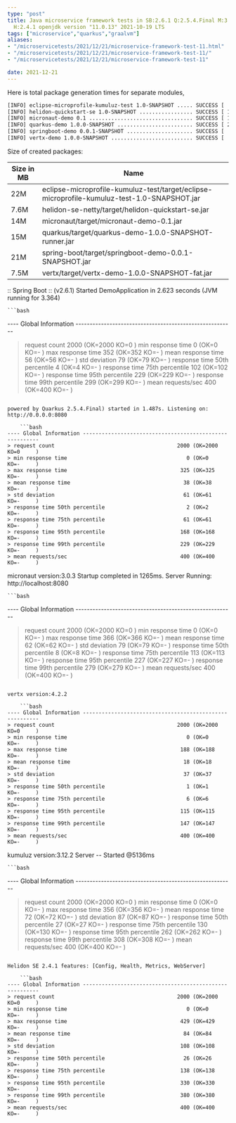 ```yaml
---
type: "post"
title: Java microservice framework tests in SB:2.6.1 Q:2.5.4.Final M:3.2.3 V:4.2.2
  H:2.4.1 openjdk version "11.0.13" 2021-10-19 LTS
tags: ["microservice","quarkus","graalvm"]
aliases:
- "/microservicetests/2021/12/21/microservice-framework-test-11.html"
- "/microservicetests/2021/12/21/microservice-framework-test-11/"
- "/microservicetests/2021/12/21/microservice-framework-test-11"

date: 2021-12-21
---
```

 
Here is total package generation times for separate modules,
```bash
[INFO] eclipse-microprofile-kumuluz-test 1.0-SNAPSHOT ..... SUCCESS [  6.777 s]
[INFO] helidon-quickstart-se 1.0-SNAPSHOT ................. SUCCESS [ 13.773 s]
[INFO] micronaut-demo 0.1 ................................. SUCCESS [ 10.265 s]
[INFO] quarkus-demo 1.0.0-SNAPSHOT ........................ SUCCESS [ 22.175 s]
[INFO] springboot-demo 0.0.1-SNAPSHOT ..................... SUCCESS [  0.701 s]
[INFO] vertx-demo 1.0.0-SNAPSHOT .......................... SUCCESS [  5.268 s]
```
Size of created packages:

| Size in MB |  Name |
|------------|-------|
| 22M | eclipse-microprofile-kumuluz-test/target/eclipse-microprofile-kumuluz-test-1.0-SNAPSHOT.jar |
| 7.6M | helidon-se-netty/target/helidon-quickstart-se.jar |
| 14M | micronaut/target/micronaut-demo-0.1.jar |
| 15M | quarkus/target/quarkus-demo-1.0.0-SNAPSHOT-runner.jar |
| 21M | spring-boot/target/springboot-demo-0.0.1-SNAPSHOT.jar |
| 7.5M | vertx/target/vertx-demo-1.0.0-SNAPSHOT-fat.jar |


:: Spring Boot :: (v2.6.1) Started DemoApplication in 2.623 seconds (JVM running for 3.364)

    ```bash
---- Global Information --------------------------------------------------------
> request count                                       2000 (OK=2000   KO=0     )
> min response time                                      0 (OK=0      KO=-     )
> max response time                                    352 (OK=352    KO=-     )
> mean response time                                    56 (OK=56     KO=-     )
> std deviation                                         79 (OK=79     KO=-     )
> response time 50th percentile                          4 (OK=4      KO=-     )
> response time 75th percentile                        102 (OK=102    KO=-     )
> response time 95th percentile                        229 (OK=229    KO=-     )
> response time 99th percentile                        299 (OK=299    KO=-     )
> mean requests/sec                                    400 (OK=400    KO=-     )
```

powered by Quarkus 2.5.4.Final) started in 1.487s. Listening on: http://0.0.0.0:8080

    ```bash
---- Global Information --------------------------------------------------------
> request count                                       2000 (OK=2000   KO=0     )
> min response time                                      0 (OK=0      KO=-     )
> max response time                                    325 (OK=325    KO=-     )
> mean response time                                    38 (OK=38     KO=-     )
> std deviation                                         61 (OK=61     KO=-     )
> response time 50th percentile                          2 (OK=2      KO=-     )
> response time 75th percentile                         61 (OK=61     KO=-     )
> response time 95th percentile                        168 (OK=168    KO=-     )
> response time 99th percentile                        229 (OK=229    KO=-     )
> mean requests/sec                                    400 (OK=400    KO=-     )
```

micronaut version:3.0.3 Startup completed in 1265ms. Server Running: http://localhost:8080

    ```bash
---- Global Information --------------------------------------------------------
> request count                                       2000 (OK=2000   KO=0     )
> min response time                                      0 (OK=0      KO=-     )
> max response time                                    366 (OK=366    KO=-     )
> mean response time                                    62 (OK=62     KO=-     )
> std deviation                                         79 (OK=79     KO=-     )
> response time 50th percentile                          8 (OK=8      KO=-     )
> response time 75th percentile                        113 (OK=113    KO=-     )
> response time 95th percentile                        227 (OK=227    KO=-     )
> response time 99th percentile                        279 (OK=279    KO=-     )
> mean requests/sec                                    400 (OK=400    KO=-     )
```

vertx version:4.2.2

    ```bash
---- Global Information --------------------------------------------------------
> request count                                       2000 (OK=2000   KO=0     )
> min response time                                      0 (OK=0      KO=-     )
> max response time                                    188 (OK=188    KO=-     )
> mean response time                                    18 (OK=18     KO=-     )
> std deviation                                         37 (OK=37     KO=-     )
> response time 50th percentile                          1 (OK=1      KO=-     )
> response time 75th percentile                          6 (OK=6      KO=-     )
> response time 95th percentile                        115 (OK=115    KO=-     )
> response time 99th percentile                        147 (OK=147    KO=-     )
> mean requests/sec                                    400 (OK=400    KO=-     )
```

kumuluz version:3.12.2 Server -- Started @5136ms

    ```bash
---- Global Information --------------------------------------------------------
> request count                                       2000 (OK=2000   KO=0     )
> min response time                                      0 (OK=0      KO=-     )
> max response time                                    356 (OK=356    KO=-     )
> mean response time                                    72 (OK=72     KO=-     )
> std deviation                                         87 (OK=87     KO=-     )
> response time 50th percentile                         27 (OK=27     KO=-     )
> response time 75th percentile                        130 (OK=130    KO=-     )
> response time 95th percentile                        262 (OK=262    KO=-     )
> response time 99th percentile                        308 (OK=308    KO=-     )
> mean requests/sec                                    400 (OK=400    KO=-     )
```

Helidon SE 2.4.1 features: [Config, Health, Metrics, WebServer]

    ```bash
---- Global Information --------------------------------------------------------
> request count                                       2000 (OK=2000   KO=0     )
> min response time                                      0 (OK=0      KO=-     )
> max response time                                    429 (OK=429    KO=-     )
> mean response time                                    84 (OK=84     KO=-     )
> std deviation                                        108 (OK=108    KO=-     )
> response time 50th percentile                         26 (OK=26     KO=-     )
> response time 75th percentile                        138 (OK=138    KO=-     )
> response time 95th percentile                        330 (OK=330    KO=-     )
> response time 99th percentile                        380 (OK=380    KO=-     )
> mean requests/sec                                    400 (OK=400    KO=-     )
```
